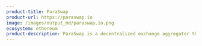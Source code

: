 ```yaml
---
product-title: ParaSwap
product-url: https://paraswap.io
image: /images/output_md/paraswap.io.png
ecosystem: ethereum
product-description: ParaSwap is a decentralized exchange aggregator that provides the best prices over multiple DEXs on the Ethereum blockchain.
---
```

